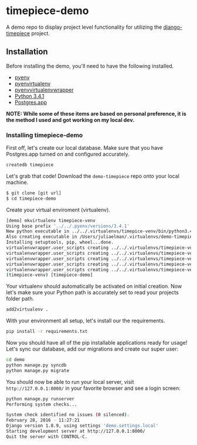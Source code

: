 # timepiece-demo

A demo repo to display project level functionality for utilizing the [django-timepiece](https://github.com/caktus/django-timepiece) project.

## Installation

Before installing the demo, you'll need to have the following installed.

- [pyenv](https://github.com/yyuu/pyenv)
- [pyenvirtualenv](https://github.com/yyuu/pyenv-virtualenv)
- [pyenvvirtualenvwrapper](https://github.com/yyuu/pyenv-virtualenvwrapper)
- [Python 3.4.1](https://www.python.org/download/releases/3.4.1/)
- [Postgres.app](http://postgresapp.com/)

**NOTE: While some of these items are based on personal preference, it is the method I used and got working on my local dev.**

### Installing timepiece-demo

First off, let's create our local database. Make sure that you have Postgres.app turned on and configured accurately.

```sh
createdb timepiece
```

Let's grab that code! Download the `demo-timepiece` repo onto your local machine.

```sh
$ git clone [git url]
$ cd timepiece-demo
```

Create your virtual enviroment (virtualenv).

```sh
[demo] mkvirtualenv timepiece-venv
Using base prefix '../../.pyenv/versions/3.4.1'
New python executable in ../../.virtualenvs/timepice-venv/bin/python3.4
Also creating executable in /Users/juliaelman/.virtualenvs/demo-timepiece/bin/python
Installing setuptools, pip, wheel...done.
virtualenvwrapper.user_scripts creating ../../.virtualenvs/timepiece-venv/bin/predeactivate
virtualenvwrapper.user_scripts creating ../../.virtualenvs/timepiece-venv/bin/postdeactivate
virtualenvwrapper.user_scripts creating ../../.virtualenvs/timepiece-venv/bin/preactivate
virtualenvwrapper.user_scripts creating ../../.virtualenvs/timepiece-venv/bin/postactivate
virtualenvwrapper.user_scripts creating ../../.virtualenvs/timepiece-venv/bin/get_env_details
(timepiece-venv) [timepiece-demo] 
```

Your virtualenv should automatically be activated on initial creation. Now let's make sure your Python path is accurately set to read your projects folder path.

```sh
add2virtualenv .
```

With your environment all setup, let's install our the requirements.

```sh
pip install -r requirements.txt
```

Now you should have all of the pip installable applications ready for usage! Let's sync our database, add our migrations and create our super user:

```sh
cd demo
python manage.py syncdb
python manage.py migrate
```

You should now be able to run your local server, visit `http://127.0.0.1:8000/` in your favorite browser and see a login screen:

```sh
python manage.py runserver
Performing system checks...

System check identified no issues (0 silenced).
February 28, 2016 - 11:27:21
Django version 1.8.9, using settings 'demo.settings.local'
Starting development server at http://127.0.0.1:8000/
Quit the server with CONTROL-C.
```
